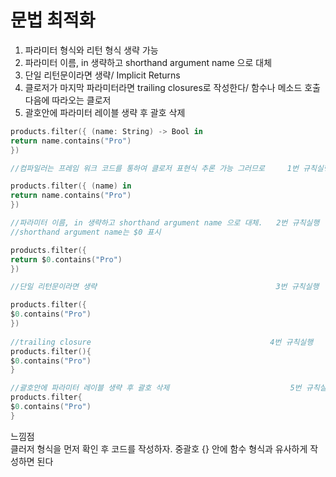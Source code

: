# 문법 최적화

1. 파라미터 형식와 리턴 형식 생략 가능
2. 파라미터 이름, in 생략하고 shorthand argument name 으로 대체
3. 단일 리턴문이라면 생략/ Implicit Returns
4. 클로저가 마지막 파라미터라면 trailing closures로 작성한다/ 함수나 메소드 호출다음에 따라오는 클로저
5. 괄호안에 파라미터 레이블 생략 후 괄호 삭제

```swift
products.filter({ (name: String) -> Bool in
return name.contains("Pro")
})

//컴파일러는 프레임 워크 코드를 통하여 클로저 표현식 추론 가능 그러므로     1번 규칙실행

products.filter({ (name) in
return name.contains("Pro")
})

//파라미터 이름, in 생략하고 shorthand argument name 으로 대체.   2번 규칙실행
//shorthand argument name는 $0 표시

products.filter({ 
return $0.contains("Pro")
})

//단일 리턴문이라면 생략                                        3번 규칙실행

products.filter({ 
$0.contains("Pro")
})
 
//trailing closure                                        4번 규칙실행
products.filter(){
$0.contains("Pro")
}

//괄호안에 파라미터 레이블 생략 후 괄호 삭제                           5번 규칙실행
products.filter{
$0.contains("Pro")
}
```
느낌점<br>
클러저 형식을 먼저 확인 후 코드를 작성하자. 
중괄호 {} 안에 함수 형식과 유사하게 작성하면 된다
